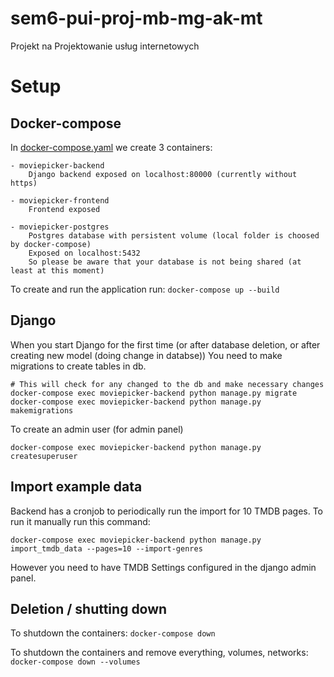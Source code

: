 # sem6-pui-proj-mb-mg-ak-mt
Projekt na Projektowanie usług internetowych

# Setup
## Docker-compose
In [docker-compose.yaml](docker-compose.yaml) we create 3 containers:
```
- moviepicker-backend 
    Django backend exposed on localhost:80000 (currently without https)

- moviepicker-frontend
    Frontend exposed 

- moviepicker-postgres  
    Postgres database with persistent volume (local folder is choosed by docker-compose)
    Exposed on localhost:5432
    So please be aware that your database is not being shared (at least at this moment)
```


To create and run the application run:
`docker-compose up --build`

## Django
When you start Django for the first time (or after database deletion, or after creating new model (doing change in databse)) You need to make migrations to create tables in db.
```
# This will check for any changed to the db and make necessary changes 
docker-compose exec moviepicker-backend python manage.py migrate
docker-compose exec moviepicker-backend python manage.py makemigrations
```

To create an admin user (for admin panel)
```
docker-compose exec moviepicker-backend python manage.py createsuperuser
```


## Import example data
Backend has a cronjob to periodically run the import for 10 TMDB pages. To run it manually run this command:

`docker-compose exec moviepicker-backend python manage.py import_tmdb_data --pages=10 --import-genres`

However you need to have TMDB Settings configured in the django admin panel.

## Deletion / shutting down
To shutdown the containers: `docker-compose down`  

To shutdown the containers and remove everything, volumes, networks:
`docker-compose down --volumes`